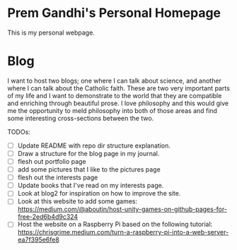 # Prem Gandhi's Personal Homepage
This is my personal webpage.
 
# Blog
I want to host two blogs; one where I can talk about science, and another where I can talk about the Catholic faith. These are two very important parts of my life and I want to demonstrate to the world that they are compatible and enriching through beautiful prose. I love philosophy and this would give me the opportunity to meld philosophy into both of those areas and find some interesting cross-sections between the two. 

TODOs:
- [ ] Update README with repo dir structure explanation. 
- [ ] Draw a structure for the blog page in my journal.
- [ ] flesh out portfolio page
- [ ] add some pictures that I like to the pictures page
- [ ] flesh out the interests page
- [ ] Update books that I've read on my interests page.
- [ ] Look at blog2 for inspiration on how to improve the site.
- [ ] Look at this website to add some games: https://medium.com/@aboutin/host-unity-games-on-github-pages-for-free-2ed6b4d9c324
- [ ] Host the website on a Raspberry Pi based on the following tutorial: https://chrisgrime.medium.com/turn-a-raspberry-pi-into-a-web-server-ea7f395e6fe8